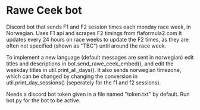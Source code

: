 # Rawe Ceek bot
 Discord bot that sends F1 and F2 session times each monday race week, in Norwegian. 
 Uses F1 api and scrapes F2 timings from fiaformula2.com
 It updates every 24 hours on race weeks to update the F2 times, as they are often not specified (shown as "TBC") until around the race week.
 
 To implement a new language (default messages are sent in norwegian) edit titles and descriptions in bot.send_rawe_ceek_embed(), and edit the weekday titles in util.print_all_days().
 It also sends norwegian timezone, which can be changed by changing the conversion in util.print_day_sessions() (seperately for the f1 and f2 sessions).
 
 Needs a discord bot token given in a file named "token.txt" by default.
 Run bot.py for the bot to be active.
 

